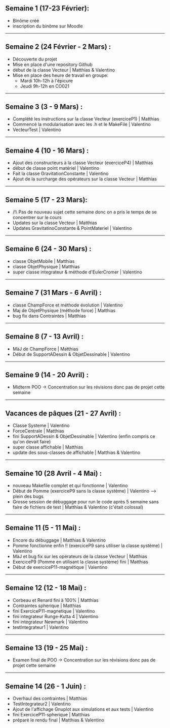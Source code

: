 ## Semaine 1 (17-23 Février):

- Binôme créé
- inscription du binôme sur Moodle

--------------------------------------------------

## Semaine 2 (24 Février - 2 Mars) :

- Découverte du projet
- Mise en place d'une repository Github 
- début de la classe Vecteur | Matthias & Valentino
- Mise en place des heure de travail en groupe: 
    - Mardi 10h-12h à l'épicure
    - Jeudi 9h-12h en CO021

--------------------------------------------------

## Semaine 3 (3 - 9 Mars) :

- Complété les instructions sur la classe Vecteur (exerciceP1) | Matthias
- Commencé la modularisation avec les .h et le MakeFile | Valentino
- VecteurTest | Valentino

--------------------------------------------------

## Semaine 4 (10 - 16 Mars) :

- Ajout des constructeurs à la classe Vecteur (exerciceP4) | Matthias
- début de classe point matériel | Valentino
- Fait la classe GravitationConstante | Valentino
- Ajout de la surcharge des opérateurs sur la classe Vecteur | Matthias 

--------------------------------------------------

## Semaine 5 (17 - 23 Mars):

- /!\ Pas de nouveau sujet cette semaine donc on a pris le temps de se concentrer sur le cours
- Updates sur la classe Vecteur | Matthias
- Updates GravitatinoConstante & PointMateriel | Valentino

--------------------------------------------------

## Semaine 6 (24 - 30 Mars) :

- classe ObjetMobile | Matthias
- classe ObjetPhysique | Matthias
- super classe integrateur & méthode d'EulerCromer | Valentino

--------------------------------------------------

## Semaine 7 (31 Mars - 6 Avril) :

- classe ChampForce et méthode évolution | Valentino 
- Maj de ObjetPhysique (méthode force) | Matthias
- bug fix dans Contraintes | Matthias

--------------------------------------------------

## Semaine 8 (7 - 13 Avril) :

- MàJ de ChampForce | Matthias
- Début de SupportADessin & ObjetDessinable | Valentino

--------------------------------------------------

## Semaine 9 (14 - 20 Avril) :

- Midterm POO &rarr; Concentration sur les révisions donc pas de projet cette semaine

--------------------------------------------------

## Vacances de pâques (21 - 27 Avril) :

- Classe Systeme | Valentino
- ForceCentrale | Matthias
- fini SupportADessin & ObjetDessinable | Valentino (enfin compris ce qu'on devait faire)
- super classe affichable | Matthias
- update des sous-classes de affichable | Matthias & Valentino

--------------------------------------------------
## Semaine 10 (28 Avril - 4 Mai) : 

- nouveau Makefile complet et qui fonctionne | Valentino
- Début de Pomme (exerciceP9 sans la classe système) | Valentino --> plein des bugs
- Grosse session de débuggage pour run le code après 5 semaine sans faire de fichiers de test | Matthias & Valentino (c'était colossal)

--------------------------------------------------
## Semaine 11 (5 - 11 Mai) :

- Encore du débuggage | Matthias & Valentino
- Pomme fonctionne enfin !! (exerciceP9 sans utiliser la classe système) | Valentino
- MàJ et bug fix sur les opérateurs de la classe Vecteur | Matthias
- ExerciceP9 (Pomme en utilisant la classe système) fini | Matthias
- Début de exerciceP11-magnétique | Valentino 

--------------------------------------------------
## Semaine 12 (12 - 18 Mai) :

- Corbeau et Renard fini à 100% | Matthias
- Contraintes spherique | Matthias
- fini ExerciceP11-magnetique | Valentino
- fini integrateur Runge-Kutta 4 | Valentino
- fini integrateur Newmark | Valentino
- testIntegrateur1 | Valentino

--------------------------------------------------
## Semaine 13 (19 - 25 Mai) :

- Examen final de POO &rarr; Concentration sur les révisions donc pas de projet cette semaine

--------------------------------------------------
## Semaine 14 (26 - 1 Juin) :

- Overhaul des contraintes | Matthias
- TestIntegrateur2 | Valentino
- Ajout de l'affichage Gnuplot aux simulations et aux tests | Valentino
- fini ExerciceP11-spherique | Matthias
- préparé le rendu final | Matthias & Valentino

